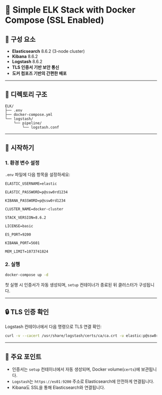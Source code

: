 # 🔧 Simple ELK Stack with Docker Compose (SSL Enabled)

## 📌 구성 요소
- **Elasticsearch** 8.6.2 (3-node cluster)
- **Kibana** 8.6.2
- **Logstash** 8.6.2
- **TLS 인증서 기반 보안 통신**
- **도커 컴포즈 기반의 간편한 배포**

---

## 📁 디렉토리 구조
```
ELK/
├── .env
├── docker-compose.yml
└── logstash/
    └── pipeline/
        └── logstash.conf
```

---

## 🚀 시작하기

### 1. 환경 변수 설정
`.env` 파일에 다음 항목을 설정하세요:
```env
ELASTIC_USERNAME=elastic

ELASTIC_PASSWORD=p@ssw0rd1234

KIBANA_PASSWORD=p@ssw0rd1234

CLUSTER_NAME=docker-cluster

STACK_VERSION=8.6.2

LICENSE=basic

ES_PORT=9200

KIBANA_PORT=5601

MEM_LIMIT=1073741824
```

### 2. 실행
```bash
docker-compose up -d
```

첫 실행 시 인증서가 자동 생성되며, `setup` 컨테이너가 종료된 뒤 클러스터가 구성됩니다.

---

## 🔒 TLS 인증 확인

Logstash 컨테이너에서 다음 명령으로 TLS 연결 확인:
```bash
curl -v --cacert /usr/share/logstash/certs/ca/ca.crt -u elastic:p@ssw0rd1234 https://es01:9200/_cluster/health?pretty
```

---

## 📌 주요 포인트

- 인증서는 `setup` 컨테이너에서 자동 생성되며, Docker volume(`certs`)에 보관됩니다.
- `Logstash`는 `https://es01:9200` 주소로 Elasticsearch에 안전하게 연결됩니다.
- Kibana도 SSL을 통해 Elasticsearch와 연결됩니다.
